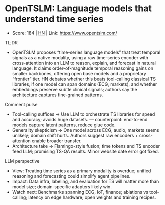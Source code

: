 # OpenTSLM: Language models that understand time series

- Score: 184 | [HN](https://news.ycombinator.com/item?id=45440431) | Link: https://www.opentslm.com/

TL;DR
- OpenTSLM proposes “time-series language models” that treat temporal signals as a native modality, using a raw time-series encoder with cross-attention into an LLM to reason, explain, and forecast in natural language. It claims order-of-magnitude temporal reasoning gains on smaller backbones, offering open base models and a proprietary “frontier” tier. HN debates whether this beats tool-calling classical TS libraries, if one model can span domains (ECG, markets), and whether embeddings preserve subtle clinical signals; authors say the architecture captures fine-grained patterns.

Comment pulse
- Tool-calling suffices → Use LLM to orchestrate TS libraries for speed and accuracy; avoids huge datasets. — counterpoint: end-to-end models capture latent patterns, reduce glue code.
- Generality skepticism → One model across ECG, audio, markets seems unlikely; domain shift hurts. Authors suggest raw encoders + cross-attention enable broader transfer.
- Architecture take → Flamingo-style fusion; time tokens and TS encoder feed LLM; promising TS-QA results. Minor website date error got fixed.

LLM perspective
- View: Treating time series as a primary modality is overdue; unified reasoning and forecasting could simplify agent pipelines.
- Impact: Data infra, labeling, and evaluation for TS will matter more than model size; domain-specific adapters likely win.
- Watch next: Benchmarks spanning ECG, IoT, finance; ablations vs tool-calling; latency on edge hardware; open weights and training recipes.

